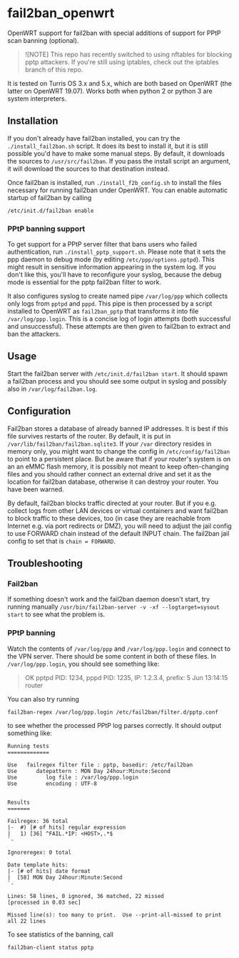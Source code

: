 # fail2ban_openwrt
OpenWRT support for fail2ban with special additions of support for PPtP scan banning (optional).

> ![NOTE]
> This repo has recently switched to using nftables for blocking pptp attackers.
> If you're still using iptables, check out the iptables branch of this repo.

It is tested on Turris OS 3.x and 5.x, which are both based on OpenWRT (the latter on OpenWRT 19.07).
Works both when python 2 or python 3 are system interpreters.

## Installation

If you don't already have fail2ban installed, you can try the `./install_fail2ban.sh` script.
It does its best to install it, but it is still possible you'd have to make some manual steps.
By default, it downloads the sources to `/usr/src/fail2ban`. If you pass the install script
an argument, it will download the sources to that destination instead.

Once fail2ban is installed, run `./install_f2b_config.sh` to install the files necessary for
running fail2ban under OpenWRT. You can enable automatic startup of fail2ban by calling

    /etc/init.d/fail2ban enable
    
### PPtP banning support

To get support for a PPtP server filter that bans users who failed authentication, run
`./install_pptp_support.sh`. Please note that it sets the ppp daemon to debug mode
(by editing `/etc/ppp/options.pptpd`). This might result in sensitive information appearing
in the system log. If you don't like this, you'll have to reconfigure your syslog, because
the debug mode is essential for the pptp fail2ban filter to work.

It also configures syslog to create named pipe `/var/log/ppp` which collects only logs from
`pptpd` and `pppd`. This pipe is then processed by a script installed to OpenWRT as
`fail2ban_pptp` that transforms it into file `/var/log/ppp.login`. This is a concise log of
login attempts (both successful and unsuccessful). These attempts are then given to fail2ban
to extract and ban the attackers.

## Usage

Start the fail2ban server with `/etc/init.d/fail2ban start`. It should spawn a fail2ban process
and you should see some output in syslog and possibly also in `/var/log/fail2ban.log`.

## Configuration

Fail2ban stores a database of already banned IP addresses. It is best if this file survives
restarts of the router. By default, it is put in `/var/lib/fail2ban/fail2ban.sqlite3`. If your
`/var` directory resides in memory only, you might want to change the config in `/etc/config/fail2ban`
to point to a persistent place. But be aware that if your router's system is on an an eMMC
flash memory, it is possibly not meant to keep often-changing files and you should rather
connect an external drive and set it as the location for fail2ban database, otherwise it can destroy
your router. You have been warned.

By default, fail2ban blocks traffic directed at your router. But if you e.g. collect logs from other
LAN devices or virtual containers and want fail2ban to block traffic to these devices, too (in case they
are reachable from Internet e.g. via port redirects or DMZ), you will need to adjust the jail config to
use FORWARD chain instead of the default INPUT chain. The fail2ban jail config to set that is
`chain = FORWARD`.

## Troubleshooting

### Fail2ban

If something doesn't work and the fail2ban daemon doesn't start, try running manually
`/usr/bin/fail2ban-server -v -xf --logtarget=sysout start` to see what the problem is.

### PPtP banning

Watch the contents of `/var/log/ppp` and `/var/log/ppp.login` and connect to the VPN server.
There should be some content in both of these files. In `/var/log/ppp.login`, you should see
something like:

 > OK   pptpd PID: 1234, pppd PID: 1235, IP: 1.2.3.4, prefix: 5 Jun 13:14:15 router

You can also try running

    fail2ban-regex /var/log/ppp.login /etc/fail2ban/filter.d/pptp.conf
    
to see whether the processed PPtP log parses correctly. It should output something like:

    Running tests
    =============
    
    Use   failregex filter file : pptp, basedir: /etc/fail2ban
    Use      datepattern : MON Day 24hour:Minute:Second
    Use         log file : /var/log/ppp.login
    Use         encoding : UTF-8
    
    
    Results
    =======
    
    Failregex: 36 total
    |-  #) [# of hits] regular expression
    |   1) [36] ^FAIL.*IP: <HOST>,.*$
    `-
    
    Ignoreregex: 0 total
    
    Date template hits:
    |- [# of hits] date format
    |  [58] MON Day 24hour:Minute:Second
    `-
    
    Lines: 58 lines, 0 ignored, 36 matched, 22 missed
    [processed in 0.03 sec]
    
    Missed line(s): too many to print.  Use --print-all-missed to print all 22 lines
    
To see statistics of the banning, call

    fail2ban-client status pptp
